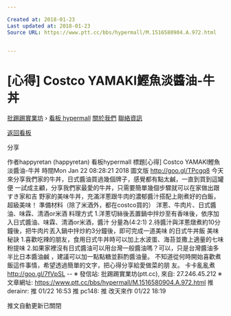 ```yaml
---

Created at: 2018-01-23
Last updated at: 2018-01-23
Source URL: https://www.ptt.cc/bbs/hypermall/M.1516580904.A.972.html


---
```


# [心得] Costco YAMAKI鰹魚淡醬油-牛丼


[批踢踢實業坊](https://www.ptt.cc/) › [看板 hypermall](https://www.ptt.cc/bbs/hypermall/index.html) [關於我們](https://www.ptt.cc/about.html) [聯絡資訊](https://www.ptt.cc/contact.html)

[返回看板](https://www.ptt.cc/bbs/hypermall/index.html)

分享

作者happyretan (happyretan)
看板hypermall
標題\[心得\] Costco YAMAKI鰹魚淡醬油-牛丼
時間Mon Jan 22 08:28:21 2018
圖文版 <http://goo.gl/TPcgq8> 今天來分享我們家的牛丼，日式醬油買過幾個牌子，感覺都有點太鹹，一直到買到這罐便 一試成主顧，分享我們家最愛的牛丼，只需要簡單幾個步驟就可以在家做出跟すき家和吉 野家的美味牛丼，充滿洋蔥跟牛肉的濃郁醬汁搭配上剛煮好的白飯，超級美味！ 準備材料（除了米酒外，都在costco買的） 洋蔥、牛肉片、日式醬油、味霖、清酒or米酒 料理方式 1.洋蔥切絲後丟置鍋中拌炒至有香味後，依序加入日式醬油、味霖、清酒or米酒，醬汁 分量為(4:2:1) 2.待醬汁與洋蔥燉煮約10分鐘後，把牛肉片丟入鍋中拌炒約3分鐘後，即可完成一道美味 的日式牛丼飯 美味秘訣 1.喜歡吃辣的朋友，食用日式牛丼時可以加上水波蛋、海苔並撒上適量的七味粉提味 2.如果家裡沒有日式醬油可以用台灣一般醬油嗎？可以，只是台灣醬油多半比日本醬油鹹 ，建議可以加一點點糖並斟酌醬油量。 不知道從何時開始喜歡煮飯這件事情，希望透過簡單的文字，把心得分享給愛做菜的朋 友。 卡卡亂亂煮 <http://goo.gl/7fVpSL> -- ※ 發信站: 批踢踢實業坊(ptt.cc), 來自: 27.246.45.212 ※ 文章網址: <https://www.ptt.cc/bbs/hypermall/M.1516580904.A.972.html>
推 derainr: 推 01/22 16:53
推 pc148: 推 改天來作 01/22 18:19

推文自動更新已關閉

